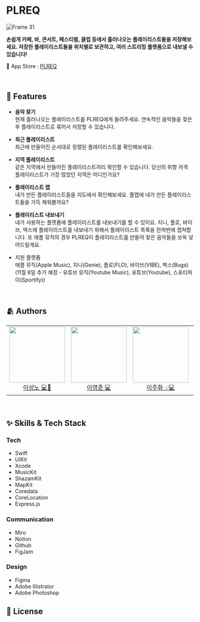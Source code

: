 # PLREQ
![Frame 31](https://user-images.githubusercontent.com/63584245/200192722-3c56524b-4fa4-403e-96ba-441e28727829.svg)


**손쉽게 카페, 바, 콘서트, 페스티벌, 클럽 등에서 흘러나오는 플레이리스트들을 저장해보세요. 저장한 플레이리스트들을 위치별로 보관하고, 여러 스트리밍 플랫폼으로 내보낼 수 있습니다!**

🔗 App Store : <a href="https://apps.apple.com/kr/app/plreq/id6444010757?l=en">PLREQ</a>

</br>

## :pushpin: Features

- **음악 찾기**  
현재 흘러나오는 플레이리스트를 PLREQ에게 들려주세요. 연속적인 음악들을 찾은 후 플레이리스트로 묶어서 저장할 수 있습니다.

- **최근 플레이리스트**  
최근에 만들어진 순서대로 정렬된 플레이리스트를 확인해보세요.

- **지역 플레이리스트**  
같은 지역에서 만들어진 플레이리스트끼리 확인할 수 있습니다. 당신의 취향 저격 플레이리스트가 가장 많았던 지역은 어디인가요?

- **플레이리스트 맵**  
내가 만든 플레이리스트들을 지도에서 확인해보세요. 플맵에 내가 만든 플레이리스트들을 가득 채워볼까요?

- **플레이리스트 내보내기**  
내가 사용하는 플랫폼에 플레이리스트를 내보내기를 할 수 있어요. 지니, 플로, 바이브, 벅스에 플레이리스트를 내보내기 위해서 플레이리스트 목록을 한꺼번에 캡쳐합니다. 또 애플 뮤직의 경우 PLREQ이 플레이리스트를 만들어 찾은 음악들을 쏘옥 넣어드릴게요.

- 지원 플랫폼  
애플 뮤직(Apple Music), 지니(Genie), 플로(FLO), 바이브(VIBE), 벅스(Bugs)  
(11월 8일 추가 예정 - 유튜브 뮤직(Youtube Music), 유튜브(Youtube), 스포티파이(Sportify))

</br>

## :people_hugging: Authors

<table>
  <tr height="150px">
  <td align="center">
    <a href="https://github.com/LeeSungNo-ian"><img height="150px" width="150px" src="https://user-images.githubusercontent.com/63584245/199785205-341b003f-d47d-45d8-aa62-ef60f9fc5587.png"/></a>
    <br />
    <a href="https://github.com/LeeSungNo-ian">이성노 💻🎨</a>
  </td>
  <td align="center">
    <a href="https://github.com/2youngjun"><img height="150px" width="150px" src="https://user-images.githubusercontent.com/63584245/199785211-7c60ae9d-6330-44ba-9627-f88a69a0a620.jpg"/></a>
    <br />
    <a href="https://github.com/2youngjun">이영준 💻</a>
  </td>
  <td align="center">
    <a href="https://github.com/Juhwa-Lee1023"><img height="150px" width="150px" src="https://user-images.githubusercontent.com/63584245/199785213-ae66962d-22b8-4475-9c9f-d8824c025d85.jpg"/></a>
    <br />
    <a href="https://github.com/Juhwa-Lee1023">이주화 💡💻</a>
  </td>
  <td align="center">
    <a href="https://github.com/yeniful"><img height="150px" width="150px" src="https://user-images.githubusercontent.com/63584245/199785199-34e97d76-124e-4cd3-82d0-4234b9479e8b.jpg"/></a>
    <br />
    <a href="https://github.com/yeniful">황예은 💻</a>
  </td>
  </tr>
</table>

</br>

## :sparkles: Skills & Tech Stack


  ### Tech
  - Swift
  - UIKit
  - Xcode
  - MusicKit
  - ShazamKit
  - MapKit
  - Coredata
  - CoreLocation
  - Express.js

  ### Communication
  - Miro
  - Notion
  - Github
  - FigJam
  
  ### Design
  - Figma
  - Adobe Illistrator
  - Adobe Photoshop

## :lock_with_ink_pen: License

